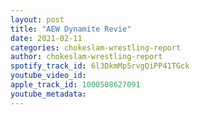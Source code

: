 ```yaml
---
layout: post
title: "AEW Dynamite Revie"
date: 2021-02-11
categories: chokeslam-wrestling-report
author: chokeslam-wrestling-report
spotify_track_id: 6l3DkmMp5rvgQiPP41TGck
youtube_video_id: 
apple_track_id: 1000508627091
youtube_metadata: 
---
```

